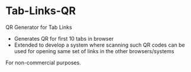 # Tab-Links-QR
QR Generator for Tab Links  
 - Generates QR for first 10 tabs in browser 
 - Extended to develop a system where scanning such QR codes can be used for opening same set of links in the other browsers/systems 

For non-commercial purposes.
